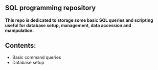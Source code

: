 ## SQL programming repository

#### This repo is dedicated to storage some basic SQL queries and scripting useful for database setup, management, data accession and manipulation.

## Contents:
  * Basic command queries
  * Database setup 
